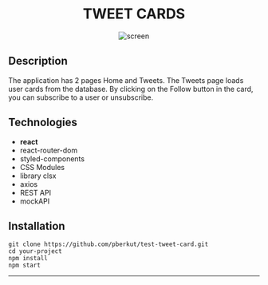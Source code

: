 <h1 align='center'>TWEET CARDS</h2>

<div align="center">
<image src="/assets/screen.png" alt="screen" align='center'>
</div>

## Description

The application has 2 pages Home and Tweets. The Tweets page loads user cards
from the database. By clicking on the Follow button in the card, you can
subscribe to a user or unsubscribe.

## Technologies

- **react**
- react-router-dom
- styled-components
- CSS Modules
- library clsx
- axios
- REST API
- mockAPI

## Installation <a id="installation"></a>

```
git clone https://github.com/pberkut/test-tweet-card.git
cd your-project
npm install
npm start

```

---
